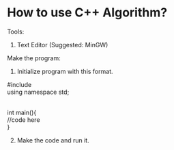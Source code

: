 # How to use C++ Algorithm?

Tools:
1. Text Editor (Suggested: MinGW)

Make the program:
1. Initialize program with this format.

#include <iostream> <br/>
using namespace std; <br/><br/>

int main(){ <br/>
	//code here <br/>
}

2. Make the code and run it.
